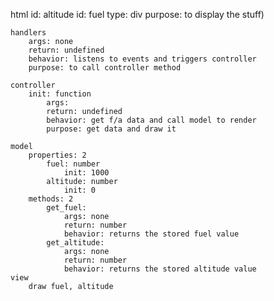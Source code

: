 html
    id: altitude
    id: fuel
    type: div
    purpose: to display the stuff)
    
    handlers
        args: none
        return: undefined
        behavior: listens to events and triggers controller
        purpose: to call controller method

    controller
        init: function
            args: 
            return: undefined
            behavior: get f/a data and call model to render
            purpose: get data and draw it

    model
        properties: 2
            fuel: number
                init: 1000
            altitude: number
                init: 0
        methods: 2 
            get_fuel:
                args: none
                return: number
                behavior: returns the stored fuel value
            get_altitude:
                args: none
                return: number
                behavior: returns the stored altitude value
    view
        draw fuel, altitude